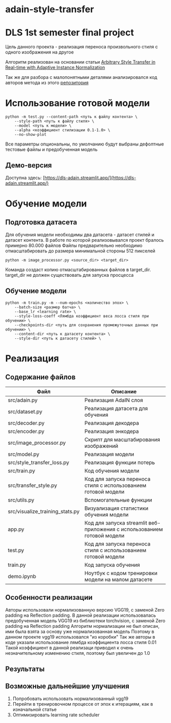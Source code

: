 # adain-style-transfer
# DLS 1st semester final project
Цель данного проекта - реализация переноса произвольного стиля с одного изображения на другое

Алгоритм реализован на основании статьи [Arbitrary Style Transfer in Real-time with Adaptive Instance Normalization](https://arxiv.org/abs/1703.06868)

Так же для разбора с малопонятными деталями анализировался код авторов метода из этого [репозитория](https://github.com/xunhuang1995/AdaIN-style)
# Использование готовой модели
```
python -m test.py --content-path <путь к файлу контента> \
    --style-path <путь к файлу стиля> \ 
    --model <путь к модели> \
    --alpha <коэффициент стилизации 0.1-1.0> \
    --no-show-plot
```
Все параметры опциональны, по умолчанию будут выбраны дефолтные тестовые файлы и предобученная модель
## Демо-версия
Доступна здесь: [https://dls-adain.streamlit.app/](https://dls-adain.streamlit.app/)

# Обучение модели
## Подготовка датасета
Для обучения модели необходимы два датасета - датасет стилей и датасет контента. В работе по которой реализовывался проект бралось примерно 80.000 файлов
Файлы предварительно необходимо отмасштабировать до размера минимальной стороны 512 пикселей
```
python -m image_processor.py <source_dir> <target_dir>
```
Команда создаст копию отмасштабированных файлов в target_dir. target_dir не должен существовать для запуска просцесса
## Обучение модели
```
python -m train.py -m --num-epochs <количество эпох> \
    --batch-size <размер батча> \
    --base_lr <learning rate> \
    --style-loss-coeff <Лямбда коэффициент веса лосса стиля при обучении> \
    --checkpoints-dir <путь для сохранения промежуточных данных при обучении> \
    --content-dir <путь к датасету контента> \
    --style-dir <путь к датасету стилей> \
```
# Реализация
## Содержание файлов
| Файл                            | Описание                                                                 |
|---------------------------------|--------------------------------------------------------------------------|
| src/adain.py                    | Реализация AdaIN слоя                                                    |
| src/dataset.py                  | Реализация датасета для обучения                                         |
| src/decoder.py                  | Реализация декодера                                                      |
| src/encoder.py                  | Реализация энкодера                                                      |
| src/image_processor.py          | Скрипт для масштабирования изображений                                   |
| src/model.py                    | Реализация модели                                                        |
| src/style_transfer_loss.py      | Реализация функции потерь                                                |
| src/train.py                    | Код обучения модели                                                      |
| src/transfer_style.py           | Код для запуска переноса стиля с использованием готовой модели           |
| src/utils.py                    | Вспомогательные функции                                                  |
| src/visualize_training_stats.py | Визуализация статистики обучения модели                                  |
| app.py                          | Код для запуска streamlit веб-приложения с использованием готовой модели |
| test.py                         | Код для запуска переноса стиля с использованием готовой модели           |
| train.py                        | Код запуска обучения                                                     |
| demo.ipynb                      | Ноутбук с кодом тренировки модели на малом датасете                      |

## Особенности реализации
Авторы использовали нормализованную версию VGG19, с заменой Zero padding на Reflection padding. В данной реализации использовалась предобученная модель VGG19 из библиотеки torchvision, с заменой Zero padding на Reflection padding
Алгоритм нормализации не был описан, ими была взята за основу уже нормализованная модель
Поэтому в данном проекте vgg19 использовался "из коробки"
Так же авторы в коде указали использование лямбда коэффициента лосса стиля 0.01
Такой коэффициент в данной реализаци приводил к очень незначительному изменению стиля, поэтому был увеличен до 1.0
## Результаты
## Возможные дальнейшие улучшения
1. Попробовать использовать нормализованный vgg19
2. Перейти в тренировочном процессе от эпох к итерациям, как в изначальной статье
3. Оптимизировать learning rate scheduler